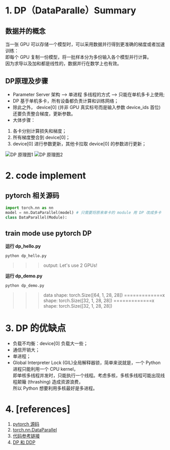 # 1. DP（DataParalle）Summary

## 数据并的概念
当一张 GPU 可以存储一个模型时，可以采用数据并行得到更准确的梯度或者加速训练：<br>
即每个 GPU 复制一份模型，将一批样本分为多份输入各个模型并行计算。<br>
因为求导以及加和都是线性的，数据并行在数学上也有效。<br>

## DP原理及步骤
- Parameter Server 架构 --> 单进程 多线程的方式 --> 只能在单机多卡上使用;
- DP 基于单机多卡，所有设备都负责计算和训练网络；
- 除此之外， device[0] (并非 GPU 真实标号而是输入参数 device_ids 首位) 还要负责整合梯度，更新参数。
- 大体步骤：
1. 各卡分别计算损失和梯度；
2. 所有梯度整合到 device[0]；
3. device[0] 进行参数更新，其他卡拉取 device[0] 的参数进行更新；

![DP 原理图1](https://pic3.zhimg.com/80/v2-1cee4e8fd9e2d4dce24b0aa0a47f8c86_1440w.webp)
![DP 原理图2](https://pic1.zhimg.com/80/v2-5c5b0d8e3d7d6653a9ebd47bac93090c_1440w.webp)

# 2. code implement
## pytorch 相关源码
```python
import torch.nn as nn
model = nn.DataParallel(model) # 只需要将原来单卡的 module 用 DP 改成多卡
class DataParallel(Module):
```

## train mode use pytorch DP
**运行 dp_hello.py**
```shell
python dp_hello.py
```
>>> output: Let's use 2 GPUs!

**运行 dp_demo.py**
```shell
python dp_demo.py
```
>>> data shape:  torch.Size([64, 1, 28, 28])
>>>  =============x shape:  torch.Size([32, 1, 28, 28])
>>> =============x shape:  torch.Size([32, 1, 28, 28])

# 3. DP 的优缺点
- 负载不均衡：device[0] 负载大一些；
- 通信开销大；
- 单进程；
- Global Interpreter Lock (GIL)全局解释器锁，简单来说就是，一个 Python 进程只能利用一个 CPU kernel，<br>
  即单核多线程并发时，只能执行一个线程。考虑多核，多核多线程可能出现线程颠簸 (thrashing) 造成资源浪费，<br>
  所以 Python 想要利用多核最好是多进程。<br>

# 4. [references]
1. [pytorch 源码](https://github.com/pytorch/pytorch/blob/master/torch/nn/parallel/data_parallel.py)
2. [torch.nn.DataParallel](https://pytorch.org/docs/stable/generated/torch.nn.DataParallel.html?highlight=data+parallel#torch.nn.DataParallel)
3. [代码参考链接](https://pytorch.org/tutorials/beginner/blitz/data_parallel_tutorial.html#create-model-and-dataparallel)
4. [DP 和 DDP](https://link.zhihu.com/?target=https%3A//pytorch.org/docs/stable/notes/cuda.html%3Fhighlight%3Dbuffer)
